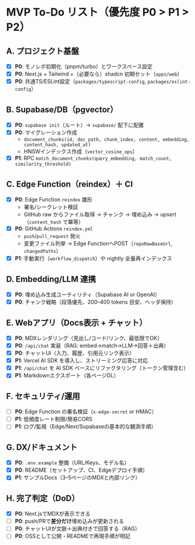 # MVP To-Do リスト（優先度 P0 > P1 > P2）

## A. プロジェクト基盤
- [x] **P0**: モノレポ初期化（pnpm/turbo）とワークスペース設定
- [x] **P0**: Next.js + Tailwind +（必要なら）shadcn 初期セット（`apps/web`）
- [x] **P0**: 共通TS/ESLint設定（`packages/typescript-config`, `packages/eslint-config`）

## B. Supabase/DB（pgvector）
- [x] **P0**: `supabase init`（ルート）→ `supabase/` 配下に配置
- [x] **P0**: マイグレーション作成  
  - `document_chunks(id, doc_path, chunk_index, content, embedding, content_hash, updated_at)`
  - HNSWインデックス作成（`vector_cosine_ops`）
- [x] **P1**: RPC `match_document_chunks(query_embedding, match_count, similarity_threshold)`

## C. Edge Function（reindex）＋ CI
- [x] **P0**: Edge Function `reindex` 雛形  
  - 署名/シークレット検証  
  - GitHub raw からファイル取得 → チャンク → 埋め込み → upsert（`content_hash` で冪等）
- [x] **P0**: GitHub Actions `reindex.yml`  
  - `push`/`pull_request` 発火  
  - 変更ファイル列挙 → Edge FunctionへPOST（`repoRawBaseUrl`, `changedPaths`）
- [x] **P1**: 手動実行（`workflow_dispatch`）や nightly 全量再インデックス

## D. Embedding/LLM 連携
- [x] **P0**: 埋め込み生成ユーティリティ（Supabase AI or OpenAI）  
- [x] **P0**: チャンク戦略（段落優先、200–400 tokens 目安、ヘッダ保持）

## E. Webアプリ（Docs表示 + チャット）
- [x] **P0**: MDXレンダリング（見出し/コード/リンク、最低限でOK）
- [x] **P0**: `/api/chat` 実装（RAG: embed→match→LLM→回答＋出典）
- [x] **P0**: チャットUI（入力、履歴、引用元リンク表示）
- [x] **P1**: Vercel AI SDK を導入し、ストリーミング応答に対応
- [x] **P1**: `/api/chat` を AI SDK ベースにリファクタリング（トークン管理含む）
- [x] **P1**: Markdownエクスポート（各ページDL）

## F. セキュリティ/運用
- [ ] **P0**: Edge Function の署名検証（`x-edge-secret` or HMAC）
- [ ] **P1**: 低頻度レート制限/簡易CORS
- [ ] **P1**: ログ/監視（Edge/Next/Supabaseの基本的な観測手順）

## G. DX/ドキュメント
- [x] **P0**: `.env.example` 整備（URL/Keys、モデル名）
- [x] **P0**: README（セットアップ、CI、Edgeデプロイ手順）
- [x] **P1**: サンプルDocs（3–5ページのMDXと内部リンク）

## H. 完了判定（DoD）
- [x] **P0**: Next.jsでMDXが表示できる
- [ ] **P0**: push/PRで**差分だけ**埋め込みが更新される
- [ ] **P0**: チャットUIが文脈＋出典付きで回答する（RAG）
- [ ] **P0**: OSSとして公開・READMEで再現手順が明記
